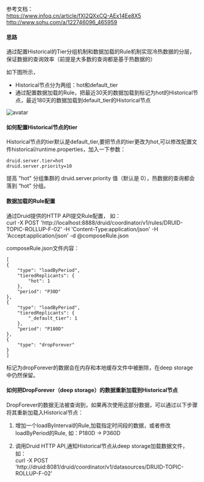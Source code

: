 参考文档：  
https://www.infoq.cn/article/fXl2QXxCQ-AEx14Ee8X5  
http://www.sohu.com/a/122746096_465959




#### 思路
通过配置Historical的Tier分组机制和数据加载的Rule机制实现冷热数据的分层，保证数据的查询效率（前提是大多数的查询都是基于热数据的）


如下图所示，
- Historical节点分为两组：hot和default_tier
- 通过配置数据加载的Rule，把最近30天的数据加载到标记为hot的Historical节点，最近180天的数据加载到default_tier的Historical节点

![avatar](https://static001.infoq.cn/resource/image/7b/86/7b0edabfa6db713585f5a573a5429486.jpg)


#### 如何配置Historical节点的tier
Historical节点的tier默认是default_tier,要把节点的tier更改为hot,可以修改配置文件historical/runtime.properties，加入一下参数：
```
druid.server.tier=hot
druid.server.priority=10
```
提高 "hot" 分组集群的 druid.server.priority 值（默认是 0），热数据的查询都会落到 “hot” 分组。



#### 数据加载的Rule配置

通过Druid提供的HTTP API提交Rule配置，
如：  
curl -X POST 'http://localhost:8888/druid/coordinator/v1/rules/DRUID-TOPIC-ROLLUP-F-02' -H 'Content-Type:application/json' -H 'Accept:application/json' -d @composeRule.json


composeRule.json文件内容：
```
[
{
	"type": "loadByPeriod",
	"tieredReplicants": {
		"hot": 1
	},
	"period": "P30D"
},
{
	"type": "loadByPeriod",
	"tieredReplicants": {
		"_default_tier": 1
	},
	"period": "P180D"
},
{
	"type": "dropForever"
}
]
```

标记为dropForever的数据会在内存和本地缓存文件中被删除，在deep storage 中仍然保留。


#### 如何把DropForever（deep storage）的数据重新加载到Historical节点
DropForever的数据无法被查询到，如果再次使用这部分数据，可以通过以下步骤将其重新加载入Historical节点：
1. 增加一个loadByInterval的Rule,加载指定时间段的数据，或者修改loadByPeriod的Rule, 如：P180D -> P360D

2. 调用Druid HTTP API,通知Historical节点从deep storage加载数据文件，如：  
 curl -X POST 'http://druid:8081/druid/coordinator/v1/datasources/DRUID-TOPIC-ROLLUP-F-02'





